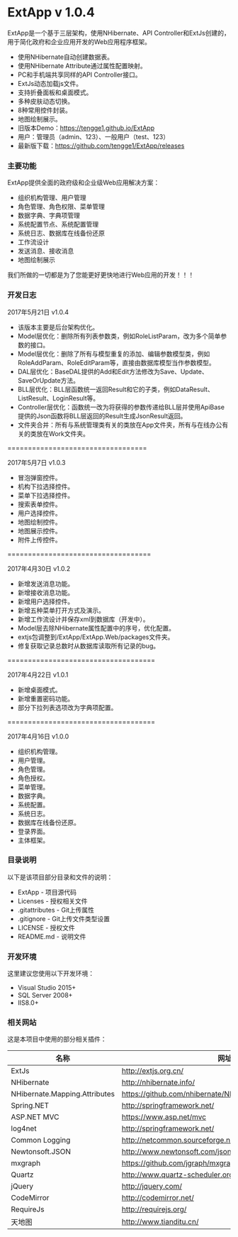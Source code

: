# ExtApp v 1.0.4

ExtApp是一个基于三层架构，使用NHibernate、API Controller和ExtJs创建的，用于简化政府和企业应用开发的Web应用程序框架。

  - 使用NHibernate自动创建数据表。
  - 使用NHibernate Attribute通过属性配置映射。
  - PC和手机端共享同样的API Controller接口。
  - ExtJs动态加载js文件。
  - 支持折叠面板和桌面模式。
  - 多种皮肤动态切换。
  - 8种常用控件封装。
  - 地图绘制展示。
  - 旧版本Demo：https://tengge1.github.io/ExtApp
  - 用户：管理员（admin、123）、一般用户（test、123）
  - 最新版下载：https://github.com/tengge1/ExtApp/releases

### 主要功能

ExtApp提供全面的政府级和企业级Web应用解决方案：

* 组织机构管理、用户管理
* 角色管理、角色权限、菜单管理
* 数据字典、字典项管理
* 系统配置节点、系统配置管理
* 系统日志、数据库在线备份还原
* 工作流设计
* 发送消息、接收消息
* 地图绘制展示

我们所做的一切都是为了您能更好更快地进行Web应用的开发！！！

### 开发日志

2017年5月21日 v1.0.4

* 该版本主要是后台架构优化。
* Model层优化：删除所有列表参数类，例如RoleListParam，改为多个简单参数的接口。
* Model层优化：删除了所有与模型重复的添加、编辑参数模型类，例如RoleAddParam、RoleEditParam等，直接由数据库模型当作参数模型。
* DAL层优化：BaseDAL提供的Add和Edit方法修改为Save、Update、SaveOrUpdate方法。
* BLL层优化：BLL层函数统一返回Result和它的子类，例如DataResult、ListResult、LoginResult等。
* Controller层优化：函数统一改为将获得的参数传递给BLL层并使用ApiBase提供的Json函数将BLL层返回的Result生成JsonResult返回。
* 文件夹合并：所有与系统管理类有关的类放在App文件夹，所有与在线办公有关的类放在Work文件夹。

==================================

2017年5月7日 v1.0.3

* 冒泡弹窗控件。
* 机构下拉选择控件。
* 菜单下拉选择控件。
* 搜索表单控件。
* 用户选择控件。
* 地图绘制控件。
* 地图展示控件。
* 附件上传控件。

===================================

2017年4月30日 v1.0.2

* 新增发送消息功能。
* 新增接收消息功能。
* 新增用户选择控件。
* 新增五种菜单打开方式及演示。
* 新增工作流设计并保存xml到数据库（开发中）。
* Model层去除NHibernate属性配置中的序号，优化配置。
* extjs包调整到/ExtApp/ExtApp.Web/packages文件夹。
* 修复获取记录总数时从数据库读取所有记录的bug。

====================================

2017年4月22日 v1.0.1
 
* 新增桌面模式。
* 新增重置密码功能。
* 部分下拉列表选项改为字典项配置。

====================================

2017年4月16日 v1.0.0

* 组织机构管理。
* 用户管理。
* 角色管理。
* 角色授权。
* 菜单管理。
* 数据字典。
* 系统配置。
* 系统日志。
* 数据库在线备份还原。
* 登录界面。
* 主体框架。

### 目录说明

以下是该项目部分目录和文件的说明：

* ExtApp - 项目源代码
* Licenses - 授权相关文件
* .gitattributes - Git上传属性
* .gitignore - Git上传文件类型设置
* LICENSE - 授权文件
* README.md - 说明文件

### 开发环境

这里建议您使用以下开发环境：

* Visual Studio 2015+
* SQL Server 2008+
* IIS8.0+

### 相关网站

这是本项目中使用的部分相关插件：

| 名称 | 网址 |
| ------ | ------ |
| ExtJs | http://extjs.org.cn/ |
| NHibernate | http://nhibernate.info/ |
| NHibernate.Mapping.Attributes | https://github.com/nhibernate/NHibernate.Mapping.Attributes |
| Spring.NET | http://springframework.net/ |
| ASP.NET MVC | https://www.asp.net/mvc |
| log4net | http://springframework.net/ |
| Common Logging | http://netcommon.sourceforge.net/ |
| Newtonsoft.JSON | http://www.newtonsoft.com/json |
| mxgraph | https://github.com/jgraph/mxgraph |
| Quartz | http://www.quartz-scheduler.org/ |
| jQuery | http://jquery.com/ |
| CodeMirror | http://codemirror.net/ |
| RequireJs | http://requirejs.org/ |
| 天地图 | http://www.tianditu.cn/ |
